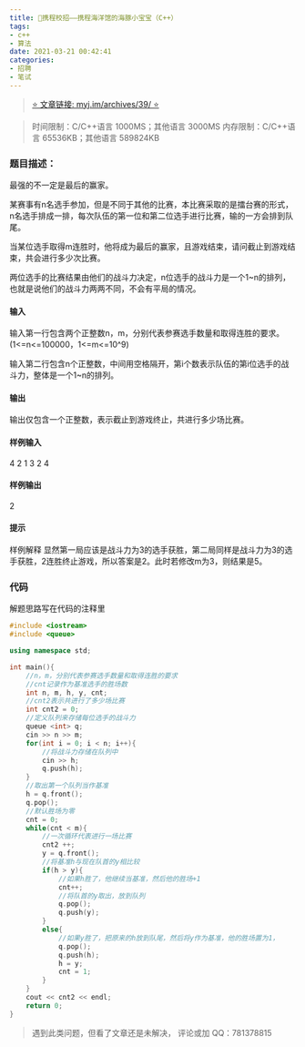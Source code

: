 ```yaml
---
title: 🚄携程校招——携程海洋馆的海豚小宝宝（C++）
tags: 
- c++
- 算法
date: 2021-03-21 00:42:41
categories:
- 招聘
- 笔试
---
```


> [ ⭐ 文章链接: myj.im/archives/39/ ⭐ ](https://myj.im/archives/39/) 

>时间限制：C/C++语言 1000MS；其他语言 3000MS
>内存限制：C/C++语言 65536KB；其他语言 589824KB

### 题目描述：
最强的不一定是最后的赢家。

某赛事有n名选手参加，但是不同于其他的比赛，本比赛采取的是擂台赛的形式，n名选手排成一排，每次队伍的第一位和第二位选手进行比赛，输的一方会排到队尾。

当某位选手取得m连胜时，他将成为最后的赢家，且游戏结束，请问截止到游戏结束，共会进行多少次比赛。

两位选手的比赛结果由他们的战斗力决定，n位选手的战斗力是一个1~n的排列，也就是说他们的战斗力两两不同，不会有平局的情况。

#### 输入
输入第一行包含两个正整数n，m，分别代表参赛选手数量和取得连胜的要求。(1<=n<=100000，1<=m<=10^9)

输入第二行包含n个正整数，中间用空格隔开，第i个数表示队伍的第i位选手的战斗力，整体是一个1~n的排列。

#### 输出
输出仅包含一个正整数，表示截止到游戏终止，共进行多少场比赛。


#### 样例输入
4 2
1 3 2 4
#### 样例输出
2

#### 提示
样例解释
显然第一局应该是战斗力为3的选手获胜，第二局同样是战斗力为3的选手获胜，2连胜终止游戏，所以答案是2。此时若修改m为3，则结果是5。


### 代码
解题思路写在代码的注释里
```cpp
#include <iostream>
#include <queue>

using namespace std;

int main(){
    //n，m，分别代表参赛选手数量和取得连胜的要求
    //cnt记录作为基准选手的胜场数
    int n, m, h, y, cnt;
    //cnt2表示共进行了多少场比赛
    int cnt2 = 0;
    //定义队列来存储每位选手的战斗力
    queue <int> q;
    cin >> n >> m;
    for(int i = 0; i < n; i++){
        //将战斗力存储在队列中
        cin >> h;
        q.push(h);
    }
    //取出第一个队列当作基准
    h = q.front();
    q.pop();
    //默认胜场为零
    cnt = 0;
    while(cnt < m){
        //一次循环代表进行一场比赛
        cnt2 ++;
        y = q.front();
        //将基准h与现在队首的y相比较
        if(h > y){
            //如果h胜了，他继续当基准，然后他的胜场+1
            cnt++;
            //将队首的y取出，放到队列
            q.pop();
            q.push(y);
        }
        else{
            //如果y胜了，把原来的h放到队尾，然后将y作为基准，他的胜场置为1，
            q.pop();
            q.push(h);
            h = y;
            cnt = 1;
        }
    }
    cout << cnt2 << endl;
    return 0;
}
```


> 遇到此类问题，但看了文章还是未解决，
> 评论或加 QQ：781378815
